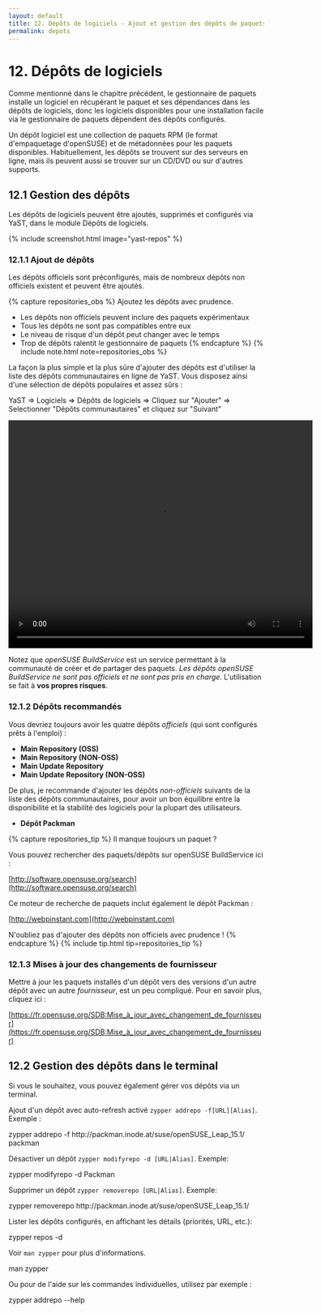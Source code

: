 ```yaml
---
layout: default
title: 12. Dépôts de logiciels - Ajout et gestion des dépôts de paquets
permalink: depots
---
```


# 12. Dépôts de logiciels

Comme mentionné dans le chapitre précédent, le gestionnaire de paquets installe un logiciel en récupérant le paquet et ses dépendances dans les dépôts de logiciels, donc les logiciels disponibles pour une installation facile via le gestionnaire de paquets dépendent des dépôts configurés.

Un dépôt logiciel est une collection de paquets RPM (le format d'empaquetage d'openSUSE) et de métadonnées pour les paquets disponibles. Habituellement, les dépôts se trouvent sur des serveurs en ligne, mais ils peuvent aussi se trouver sur un CD/DVD ou sur d'autres supports.

## 12.1 Gestion des dépôts

Les dépôts de logiciels peuvent être ajoutés, supprimés et configurés via YaST, dans le module Dépôts de logiciels.

{% include screenshot.html image="yast-repos" %}

### 12.1.1 Ajout de dépôts

Les dépôts officiels sont préconfigurés, mais de nombreux dépôts non officiels existent et peuvent être ajoutés.

{% capture repositories_obs %}
Ajoutez les dépôts avec prudence.

- Les dépôts non officiels peuvent inclure des paquets expérimentaux
- Tous les dépôts ne sont pas compatibles entre eux
- Le niveau de risque d'un dépôt peut changer avec le temps
- Trop de dépôts ralentit le gestionnaire de paquets
{% endcapture %}
{% include note.html note=repositories_obs %}

La façon la plus simple et la plus sûre d'ajouter des dépôts est d'utiliser la liste des dépôts communautaires en ligne de YaST. Vous disposez ainsi d'une sélection de dépôts populaires et assez sûrs :

<div class="path">YaST => Logiciels => Dépôts de logiciels => Cliquez sur "Ajouter" => Selectionner "Dépôts communautaires" et cliquez sur "Suivant"</div><p></p>

<center><video width="600" height="450" controls="controls">
  <source src="/opensuse-guide-fr/video/repos114.mp4" type="video/mp4" />
  <source src="/opensuse-guide-fr/video/repos114.ogv" type="video/ogg" />
  Vous n'avez pas de navigateur moderne, donc pas de balise video HTML5 ! Essayez Firefox.
</video></center>

Notez que *openSUSE BuildService* est un service permettant à la communauté de créer et de partager des paquets. *Les dépôts openSUSE BuildService ne sont pas officiels et ne sont pas pris en charge*. L'utilisation se fait à **vos propres risques**.

### 12.1.2 Dépôts recommandés

Vous devriez toujours avoir les quatre dépôts *officiels* (qui sont configurés prêts à l'emploi) :<br/>

- **Main Repository (OSS)**
- **Main Repository (NON-OSS)**
- **Main Update Repository**
- **Main Update Repository (NON-OSS)**

De plus, je recommande d'ajouter les dépôts *non-officiels* suivants de la liste des dépôts communautaires, pour avoir un bon équilibre entre la disponibilité et la stabilité des logiciels pour la plupart des utilisateurs.

- **Dépôt Packman**

{% capture repositories_tip %}
Il manque toujours un paquet ?

Vous pouvez rechercher des paquets/dépôts sur openSUSE BuildService ici :

[http://software.opensuse.org/search](http://software.opensuse.org/search)

Ce moteur de recherche de paquets inclut également le dépôt Packman :

[http://webpinstant.com](http://webpinstant.com)

N'oubliez pas d'ajouter des dépôts non officiels avec prudence !
{% endcapture %}
{% include tip.html tip=repositories_tip %}

### 12.1.3 Mises à jour des changements de fournisseur

Mettre à jour les paquets installés d'un dépôt vers des versions d'un autre dépôt avec un autre *fournisseur*, est un peu compliqué. Pour en savoir plus, cliquez ici :

[https://fr.opensuse.org/SDB:Mise_à_jour_avec_changement_de_fournisseur](https://fr.opensuse.org/SDB:Mise_à_jour_avec_changement_de_fournisseur)

## 12.2 Gestion des dépôts dans le terminal

Si vous le souhaitez, vous pouvez également gérer vos dépôts via un terminal.

Ajout d'un dépôt avec auto-refresh activé `zypper addrepo -f[URL][Alias]`. Exemple :

<div class="clroot">zypper addrepo -f http://packman.inode.at/suse/openSUSE_Leap_15.1/ packman</div>

Désactiver un dépôt `zypper modifyrepo -d [URL|Alias]`. Exemple:

<div class="clroot">zypper modifyrepo -d Packman</div>

Supprimer un dépôt `zypper removerepo [URL|Alias]`. Exemple:

<div class="clroot">zypper removerepo http://packman.inode.at/suse/openSUSE_Leap_15.1/</div>

Lister les dépôts configurés, en affichant les détails (priorités, URL, etc.):

<div class="cl">zypper repos -d</div>

Voir `man zypper` pour plus d'informations.

<div class="cl">man zypper</div>

Ou pour de l'aide sur les commandes individuelles, utilisez par exemple :

<div class="cl">zypper addrepo --help</div>
